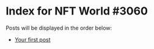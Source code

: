 # Index for NFT World #3060
Posts will be displayed in the order below:

- [Your first post](./001-first.md)

